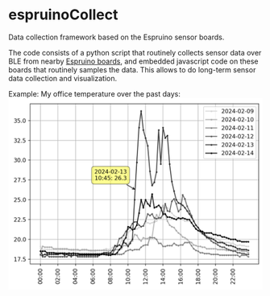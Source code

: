 # espruinoCollect
Data collection framework based on the Espruino sensor boards. 

The code consists of a python script that routinely collects sensor data over BLE from nearby [Espruino boards](https://www.espruino.com/), and embedded javascript code on these boards that routinely samples the data. This allows to do long-term sensor data collection and visualization.

Example: My office temperature over the past days:
![example plot](https://github.com/kristofvl/espruinoCollect/blob/main/plot_example.png?raw=true)
